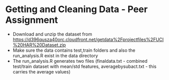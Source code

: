 Getting and Cleaning Data - Peer Assignment
===========================================
* Download and unzip the dataset from https://d396qusza40orc.cloudfront.net/getdata%2Fprojectfiles%2FUCI%20HAR%20Dataset.zip
* Make sure the data contains test,train folders and also the run_analysis.R exist in the data directory
* The run_analysis.R generates two files (finaldata.txt - combined test/train dataset with mean/std features, averagebysubact.txt - this carries the average values)